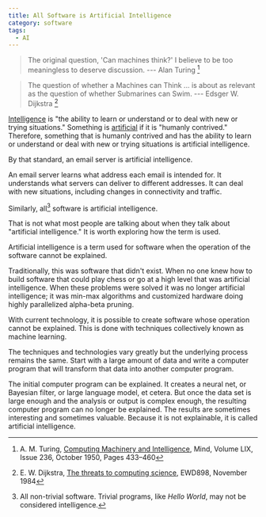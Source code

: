 ```yaml
---
title: All Software is Artificial Intelligence
category: software
tags:
  - AI
---
```


> The original question, 'Can machines think?' I believe to be too meaningless to deserve discussion. --- Alan Turing [^canmachinesthink]

[^canmachinesthink]: A. M. Turing, [Computing Machinery and Intelligence](https://doi.org/10.1093/mind/LIX.236.433), Mind, Volume LIX, Issue 236, October 1950, Pages 433–460


> The question of whether a Machines can Think ... is about as relevant as the
> question of whether Submarines can Swim. --- Edsger W. Dijkstra [^cansubmarinesswim]

[^cansubmarinesswim]: E. W. Dijkstra, [The threats to computing science](https://www.cs.utexas.edu/users/EWD/transcriptions/EWD08xx/EWD898.html), EWD898, November 1984


[Intelligence](https://www.merriam-webster.com/dictionary/intelligence) is
"the ability
to learn
or understand
or to deal
with new
or trying situations."
Something is [artificial](https://www.merriam-webster.com/dictionary/artificial)
if it is
"humanly contrived."
Therefore,
something that is
humanly contrived
and has
the ability
to learn
or understand
or deal
with new
or trying situations
is artificial intelligence.

By that standard,
an email server
is artificial intelligence.

An email server learns
what address
each email
is intended for.
It understands
what servers
can deliver
to different addresses.
It can deal
with new situations,
including
changes in connectivity
and traffic.

Similarly,
all[^nontrivial] software
is artificial intelligence.

[^nontrivial]: All non-trivial software. Trivial programs, like *Hello World*, may not be considered intelligence.

That is not
what most people are
talking about
when they talk about
"artificial intelligence."
It is
worth exploring
how the term
is used.

Artificial intelligence is
a term used for software
when the operation
of the software
cannot be explained.

Traditionally,
this was
software that
didn't exist.
When no one knew
how to build software
that could play
chess or go
at a high level
that was
artificial intelligence.
When these problems
were solved
it was
no longer
artificial intelligence;
it was min-max algorithms
and customized hardware
doing highly parallelized
alpha-beta pruning.

With current technology,
it is possible
to create software
whose operation
cannot be explained.
This is done
with techniques
collectively known
as machine learning.

The techniques and technologies
vary greatly
but the underlying process
remains the same.
Start with a
large amount of data
and write
a computer program
that will transform
that data
into another
computer program.

The initial computer program
can be explained.
It creates
a neural net,
or Bayesian filter,
or large language model,
et cetera.
But once
the data set
is large enough
and the analysis
or output
is complex enough,
the resulting computer program
can no longer be explained.
The results are
sometimes interesting and
sometimes valuable.
Because it is
not explainable,
it is called
artificial intelligence.
